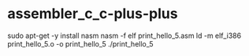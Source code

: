 # assembler_c_c-plus-plus

sudo apt-get -y install nasm
nasm -f elf print_hello_5.asm
ld -m elf_i386 print_hello_5.o -o print_hello_5
./print_hello_5
